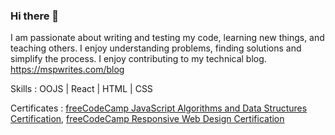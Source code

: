 ### Hi there 👋

I am passionate about writing and testing my code, learning new things, and teaching others. I enjoy understanding problems, finding solutions and simplify the process. I enjoy contributing to my technical blog. https://mspwrites.com/blog

Skills : OOJS | React | HTML | CSS

Certificates : [freeCodeCamp JavaScript Algorithms and Data Structures Certification](https://www.freecodecamp.org/certification/mohitsparihar/javascript-algorithms-and-data-structures),
[freeCodeCamp Responsive Web Design Certification](https://www.freecodecamp.org/certification/mohitsparihar/responsive-web-design)
<!--
**mohitsparihar/mohitsparihar** is a ✨ _special_ ✨ repository because its `README.md` (this file) appears on your GitHub profile.

Here are some ideas to get you started:

- 🔭 I’m currently working on ...
- 🌱 I’m currently learning ...
- 👯 I’m looking to collaborate on ...
- 🤔 I’m looking for help with ...
- 💬 Ask me about ...
- 📫 How to reach me: ...
- 😄 Pronouns: ...
- ⚡ Fun fact: ...
-->
